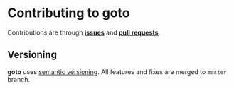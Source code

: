 # Contributing to goto

Contributions are through [**issues**](https://github.com/moorara/goto/issues)
and [**pull requests**](https://github.com/moorara/goto/pulls).

## Versioning

**goto** uses [semantic versioning](https://semver.org).
All features and fixes are merged to `master` branch.
